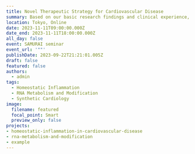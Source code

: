 ```yaml
---
title: Novel Therapeutic Strategy for Cardiovascular Disease
summary: Based on our basic research findings and clinical experience, we will discuss next-generation therapeutic strategy for cardiovascular disease.
location: Tokyo, Online
date: 2023-11-11T09:00:00.000Z
date_end: 2023-11-11T18:00:00.000Z
all_day: false
event: SAMURAI seminar
event_url: '""'
publishDate: 2023-09-22T21:21:01.005Z
draft: false
featured: false
authors:
  - admin
tags:
  - Homeostatic Inflammation
  - RNA Metabolism and Modification
  - Synthetic Cardiology
image:
  filename: featured
  focal_point: Smart
  preview_only: false
projects: 
- homeostatic-inflammation-in-cardiovascular-disease
- rna-metabolism-and-modification
- example
---
```

